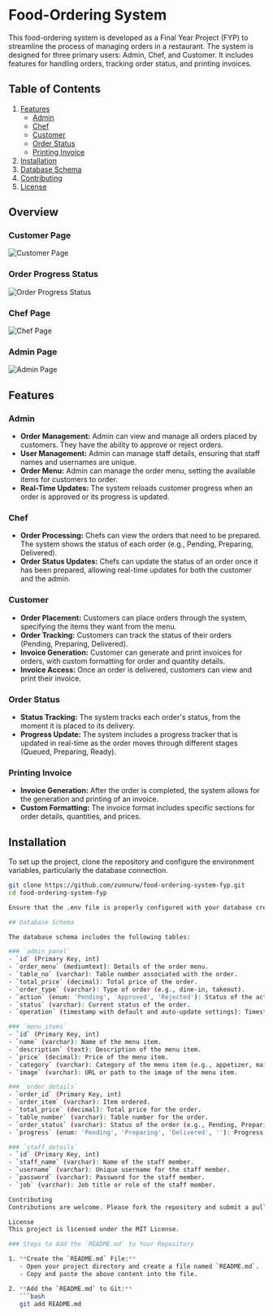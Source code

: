 # Food-Ordering System

This food-ordering system is developed as a Final Year Project (FYP) to streamline the process of managing orders in a restaurant. The system is designed for three primary users: Admin, Chef, and Customer. It includes features for handling orders, tracking order status, and printing invoices.

## Table of Contents

1. [Features](#features)
   - [Admin](#admin)
   - [Chef](#chef)
   - [Customer](#customer)
   - [Order Status](#order-status)
   - [Printing Invoice](#printing-invoice)
2. [Installation](#installation)
3. [Database Schema](#database-schema)
4. [Contributing](#contributing)
5. [License](#license)

## Overview

### Customer Page
![Customer Page](overview/1.png)

### Order Progress Status
![Order Progress Status](overview/2.png)

### Chef Page
![Chef Page](overview/3.png)

### Admin Page
![Admin Page](overview/4.png)

## Features

### Admin

- **Order Management:** Admin can view and manage all orders placed by customers. They have the ability to approve or reject orders.
- **User Management:** Admin can manage staff details, ensuring that staff names and usernames are unique.
- **Order Menu:** Admin can manage the order menu, setting the available items for customers to order.
- **Real-Time Updates:** The system reloads customer progress when an order is approved or its progress is updated.

### Chef

- **Order Processing:** Chefs can view the orders that need to be prepared. The system shows the status of each order (e.g., Pending, Preparing, Delivered).
- **Order Status Updates:** Chefs can update the status of an order once it has been prepared, allowing real-time updates for both the customer and the admin.

### Customer

- **Order Placement:** Customers can place orders through the system, specifying the items they want from the menu.
- **Order Tracking:** Customers can track the status of their orders (Pending, Preparing, Delivered).
- **Invoice Generation:** Customer can generate and print invoices for orders, with custom formatting for order and quantity details.
- **Invoice Access:** Once an order is delivered, customers can view and print their invoice.

### Order Status

- **Status Tracking:** The system tracks each order's status, from the moment it is placed to its delivery.
- **Progress Update:** The system includes a progress tracker that is updated in real-time as the order moves through different stages 
(Queued, Preparing, Ready).

### Printing Invoice

- **Invoice Generation:** After the order is completed, the system allows for the generation and printing of an invoice.
- **Custom Formatting:** The invoice format includes specific sections for order details, quantities, and prices.

## Installation

To set up the project, clone the repository and configure the environment variables, particularly the database connection.

```bash
git clone https://github.com/zunnurw/food-ordering-system-fyp.git
cd food-ordering-system-fyp

Ensure that the .env file is properly configured with your database credentials.

## Database Schema

The database schema includes the following tables:

### `admin_panel`
- `id` (Primary Key, int)
- `order_menu` (mediumtext): Details of the order menu.
- `table_no` (varchar): Table number associated with the order.
- `total_price` (decimal): Total price of the order.
- `order_type` (varchar): Type of order (e.g., dine-in, takeout).
- `action` (enum: 'Pending', 'Approved', 'Rejected'): Status of the action taken.
- `status` (varchar): Current status of the order.
- `operation` (timestamp with default and auto-update settings): Timestamp of the operation.

### `menu_items`
- `id` (Primary Key, int)
- `name` (varchar): Name of the menu item.
- `description` (text): Description of the menu item.
- `price` (decimal): Price of the menu item.
- `category` (varchar): Category of the menu item (e.g., appetizer, main course).
- `image` (varchar): URL or path to the image of the menu item.

### `order_details`
- `order_id` (Primary Key, int)
- `order_item` (varchar): Item ordered.
- `total_price` (decimal): Total price for the order.
- `table_number` (varchar): Table number for the order.
- `order_status` (varchar): Status of the order (e.g., Pending, Preparing, Delivered).
- `progress` (enum: 'Pending', 'Preparing', 'Delivered', ''): Progress status of the order.

### `staff_details`
- `id` (Primary Key, int)
- `staff_name` (varchar): Name of the staff member.
- `username` (varchar): Unique username for the staff member.
- `password` (varchar): Password for the staff member.
- `job` (varchar): Job title or role of the staff member.

Contributing
Contributions are welcome. Please fork the repository and submit a pull request for any features or bug fixes.

License
This project is licensed under the MIT License.

### Steps to Add the `README.md` to Your Repository

1. **Create the `README.md` File:**
   - Open your project directory and create a file named `README.md`.
   - Copy and paste the above content into the file.

2. **Add the `README.md` to Git:**
   ```bash
   git add README.md